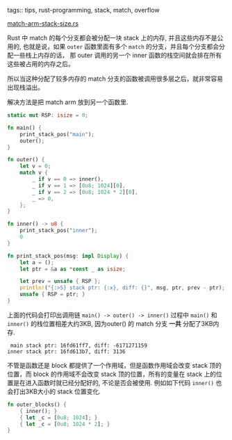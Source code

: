 tags:: tips, rust-programming, stack, match, overflow

[match-arm-stack-size.rs](../rust-playground/src/bin/match-arm-stack-size.rs)

Rust 中 match 的每个分支都会被分配一块 stack 上的内存, 并且这些内存不是公用的,
也就是说，如果 `outer` 函数里面有多个 `match` 的分支，并且每个分支都会分配一些栈上内存的话，
那 outer 调用的另一个 inner 函数的栈空间就会排在所有这些被占用的内存之后。

所以当这种分配了较多内存的 match 分支的函数被调用很多层之后，就非常容易出现栈溢出。

解决方法是把 match arm 放到另一个函数里.

```rust
static mut RSP: isize = 0;

fn main() {
    print_stack_pos("main");
    outer();
}

fn outer() {
    let v = 0;
    match v {
        _ if v == 0 => inner(),
        _ if v == 1 => [0u8; 1024][0],
        _ if v == 2 => [0u8; 1024 * 2][0],
        _ => 0,
    };
}

fn inner() -> u8 {
    print_stack_pos("inner");
    0
}

fn print_stack_pos(msg: impl Display) {
    let a = ();
    let ptr = &a as *const _ as isize;

    let prev = unsafe { RSP };
    println!("{:>5} stack ptr: {:x}, diff: {}", msg, ptr, prev - ptr);
    unsafe { RSP = ptr; }
}
```

上面的代码会打印出调用链 `main() -> outer() -> inner()` 过程中 `main()` 和 `inner()` 的栈位置相差大约3KB,
因为outer() 的 match 分支 **一共** 分配了3KB内存.

```
 main stack ptr: 16fd61ff7, diff: -6171271159
inner stack ptr: 16fd613b7, diff: 3136
```

不管是函数还是 block 都提供了一个作用域，但是函数作用域会改变 stack 顶的位置，而 block 的作用域不会改变 stack 顶的位置，所有的变量在 stack 上的位置是在进入函数时就已经分配好的, 不论是否会被使用.
例如如下代码 `inner()` 也会打出3KB大小的 stack 位置变化.

```rust
fn outer_blocks() {
    { inner(); }
    { let _c = [0u8; 1024]; }
    { let _c = [0u8; 1024 * 2]; }
}
```
